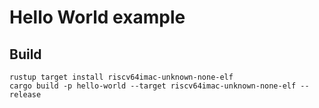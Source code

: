 # Hello World example

## Build

```shell
rustup target install riscv64imac-unknown-none-elf
cargo build -p hello-world --target riscv64imac-unknown-none-elf --release
```
